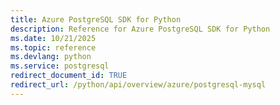 ```yaml
---
title: Azure PostgreSQL SDK for Python
description: Reference for Azure PostgreSQL SDK for Python
ms.date: 10/21/2025
ms.topic: reference
ms.devlang: python
ms.service: postgresql
redirect_document_id: TRUE
redirect_url: /python/api/overview/azure/postgresql-mysql
---
```

